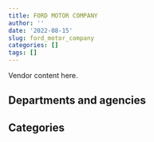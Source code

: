 ```yaml
---
title: FORD MOTOR COMPANY
author: ''
date: '2022-08-15'
slug: ford_motor_company
categories: []
tags: []
---
```


<script src="/rmarkdown-libs/htmlwidgets/htmlwidgets.js"></script>
<link href="/rmarkdown-libs/datatables-css/datatables-crosstalk.css" rel="stylesheet" />
<script src="/rmarkdown-libs/datatables-binding/datatables.js"></script>
<script src="/rmarkdown-libs/jquery/jquery-3.6.0.min.js"></script>
<link href="/rmarkdown-libs/dt-core-bootstrap/css/dataTables.bootstrap.min.css" rel="stylesheet" />
<link href="/rmarkdown-libs/dt-core-bootstrap/css/dataTables.bootstrap.extra.css" rel="stylesheet" />
<script src="/rmarkdown-libs/dt-core-bootstrap/js/jquery.dataTables.min.js"></script>
<script src="/rmarkdown-libs/dt-core-bootstrap/js/dataTables.bootstrap.min.js"></script>
<link href="/rmarkdown-libs/crosstalk/css/crosstalk.min.css" rel="stylesheet" />
<script src="/rmarkdown-libs/crosstalk/js/crosstalk.min.js"></script>
<script src="/rmarkdown-libs/htmlwidgets/htmlwidgets.js"></script>
<link href="/rmarkdown-libs/datatables-css/datatables-crosstalk.css" rel="stylesheet" />
<script src="/rmarkdown-libs/datatables-binding/datatables.js"></script>
<script src="/rmarkdown-libs/jquery/jquery-3.6.0.min.js"></script>
<link href="/rmarkdown-libs/dt-core-bootstrap/css/dataTables.bootstrap.min.css" rel="stylesheet" />
<link href="/rmarkdown-libs/dt-core-bootstrap/css/dataTables.bootstrap.extra.css" rel="stylesheet" />
<script src="/rmarkdown-libs/dt-core-bootstrap/js/jquery.dataTables.min.js"></script>
<script src="/rmarkdown-libs/dt-core-bootstrap/js/dataTables.bootstrap.min.js"></script>
<link href="/rmarkdown-libs/crosstalk/css/crosstalk.min.css" rel="stylesheet" />
<script src="/rmarkdown-libs/crosstalk/js/crosstalk.min.js"></script>

Vendor content here.

## Departments and agencies

<div id="htmlwidget-1" style="width:100%;height:auto;" class="datatables html-widget"></div>
<script type="application/json" data-for="htmlwidget-1">{"x":{"style":"bootstrap","filter":"none","vertical":false,"data":[["<a href=\"/departments/aafc-aac/\">Agriculture and Agri-Food Canada<\/a>","<a href=\"/departments/aandc-aadnc/\">Crown-Indigenous Relations and Northern Affairs Canada<\/a>","<a href=\"/departments/cbsa-asfc/\">Canada Border Services Agency<\/a>","<a href=\"/departments/cfia-acia/\">Canadian Food Inspection Agency<\/a>","<a href=\"/departments/cihr-irsc/\">Canadian Institutes of Health Research<\/a>","<a href=\"/departments/cnsc-ccsn/\">Canadian Nuclear Safety Commission<\/a>","<a href=\"/departments/cra-arc/\">Canada Revenue Agency<\/a>","<a href=\"/departments/csa-asc/\">Canadian Space Agency<\/a>","<a href=\"/departments/csc-scc/\">Correctional Service of Canada<\/a>","<a href=\"/departments/cta-otc/\">Canadian Transportation Agency<\/a>","<a href=\"/departments/dfatd-maecd/\">Global Affairs Canada<\/a>","<a href=\"/departments/dfo-mpo/\">Fisheries and Oceans Canada<\/a>","<a href=\"/departments/dnd-mdn/\">National Defence<\/a>","<a href=\"/departments/ec/\">Environment and Climate Change Canada<\/a>","<a href=\"/departments/esdc-edsc/\">Employment and Social Development Canada<\/a>","<a href=\"/departments/fin/\">Department of Finance Canada<\/a>","<a href=\"/departments/hc-sc/\">Health Canada<\/a>","<a href=\"/departments/ic/\">Innovation, Science and Economic Development Canada<\/a>","<a href=\"/departments/isc-sac/\">Indigenous Services Canada<\/a>","<a href=\"/departments/nbc-ccbn/\">The National Battlefields Commission<\/a>","<a href=\"/departments/nrc-cnrc/\">National Research Council Canada<\/a>","<a href=\"/departments/nrcan-rncan/\">Natural Resources Canada<\/a>","<a href=\"/departments/ocol-clo/\">Office of the Commissioner of Official Languages<\/a>","<a href=\"/departments/pbc-clcc/\">Parole Board of Canada<\/a>","<a href=\"/departments/pc/\">Parks Canada<\/a>","<a href=\"/departments/pch/\">Canadian Heritage<\/a>","<a href=\"/departments/pco-bcp/\">Privy Council Office<\/a>","<a href=\"/departments/phac-aspc/\">Public Health Agency of Canada<\/a>","<a href=\"/departments/ps-sp/\">Public Safety Canada<\/a>","<a href=\"/departments/pwgsc-tpsgc/\">Public Services and Procurement Canada<\/a>","<a href=\"/departments/rcmp-grc/\">Royal Canadian Mounted Police<\/a>","<a href=\"/departments/ssc-spc/\">Shared Services Canada<\/a>","<a href=\"/departments/tbs-sct/\">Treasury Board of Canada Secretariat<\/a>","<a href=\"/departments/tc/\">Transport Canada<\/a>","<a href=\"/departments/tsb-bst/\">Transportation Safety Board of Canada<\/a>","<a href=\"/departments/vac-acc/\">Veterans Affairs Canada<\/a>"],["$    732,185.49","$     69,797.33","$     36,602.96","$     32,783.10",null,null,null,"$     36,588.30","$  3,498,140.43",null,"$     52,209.77","$  2,839,877.03","$ 17,383,662.03","$    247,051.25","$     31,406.55",null,"$    169,758.19",null,null,"$     62,092.10",null,"$    181,240.43","$     32,084.85",null,"$  1,241,836.47","$     63,957.20",null,"$     59,690.92",null,"$    208,479.46","$ 39,529,011.08",null,null,"$    243,829.84",null,null],["$    777,471.77",null,"$  1,459,866.40","$    140,692.10","$     34,255.00","$     34,722.08",null,null,"$  3,440,200.29",null,"$     45,923.00","$  2,008,226.46","$ 10,349,991.92",null,"$    110,429.70",null,"$    118,398.70",null,null,"$     54,525.90","$     97,380.36","$    303,235.41",null,null,"$  1,398,392.02",null,"$     96,844.40",null,null,"$     45,063.90","$ 31,357,992.02","$      4,379.78",null,"$    410,536.69","$    100,271.59",null],["$  1,405,416.17","$     52,821.30","$  2,436,039.39","$    466,862.31",null,"$     76,243.96","$     84,410.15","$     29,020.95","$  4,175,642.50",null,null,"$  5,535,589.79","$ 12,293,544.52","$  1,126,308.79","$    118,354.35","$     39,389.54","$    186,993.59","$     99,831.71","$    749,120.37","$        463.00","$    210,234.24","$     36,640.80",null,"$    128,305.80","$  2,365,992.45",null,null,null,"$      3,000.49","$    318,780.77","$ 31,020,602.49","$    209,711.90","$      9,785.02","$    100,604.10","$     72,241.25","$     75,583.44"],["$  1,464,847.69",null,"$  2,312,845.88","$     42,365.29",null,null,null,null,"$  4,497,104.17","$      5,570.71","$    200,678.71","$  3,387,995.60","$ 11,871,858.91","$    558,087.81",null,null,"$      7,280.29",null,"$     77,484.23",null,"$     40,328.57","$     96,872.74",null,"$     94,884.30","$  1,006,851.10","$     51,263.10","$    240,436.88",null,"$     52,151.42","$    294,867.48","$ 44,319,004.09",null,"$     45,366.89","$     72,460.50",null,null]],"container":"<table class=\"table table-striped table-hover row-border order-column display\">\n  <thead>\n    <tr>\n      <th>Department<\/th>\n      <th>2017-2018<\/th>\n      <th>2018-2019<\/th>\n      <th>2019-2020<\/th>\n      <th>2020-2021<\/th>\n    <\/tr>\n  <\/thead>\n<\/table>","options":{"order":[[4,"desc"]],"pageLength":10,"autoWidth":true,"columnDefs":[],"orderClasses":false}},"evals":[],"jsHooks":[]}</script>

## Categories

<div id="htmlwidget-2" style="width:100%;height:auto;" class="datatables html-widget"></div>
<script type="application/json" data-for="htmlwidget-2">{"x":{"style":"bootstrap","filter":"none","vertical":false,"data":[["<a href=\"/categories/11_defence/\">Defence<\/a>","<a href=\"/categories/2_professional_services/\">Professional services<\/a>","<a href=\"/categories/5_transportation_and_logistics/\">Transportation and logistics<\/a>","<a href=\"/categories/6_industrial_products_and_services/\">Industrial products and services<\/a>"],["$ 17,383,662.03","$     44,591.40","$ 49,226,453.64","$     97,577.72"],["$ 10,245,432.92",null,"$ 42,038,807.58","$    104,559.00"],["$ 12,293,544.52","$     55,953.28","$ 51,078,037.33",null],["$ 11,871,858.91","$        717.35","$ 58,868,030.09",null]],"container":"<table class=\"table table-striped table-hover row-border order-column display\">\n  <thead>\n    <tr>\n      <th>Category<\/th>\n      <th>2017-2018<\/th>\n      <th>2018-2019<\/th>\n      <th>2019-2020<\/th>\n      <th>2020-2021<\/th>\n    <\/tr>\n  <\/thead>\n<\/table>","options":{"order":[[4,"desc"]],"pageLength":20,"autoWidth":true,"columnDefs":[],"orderClasses":false,"lengthMenu":[10,20,25,50,100]}},"evals":[],"jsHooks":[]}</script>
